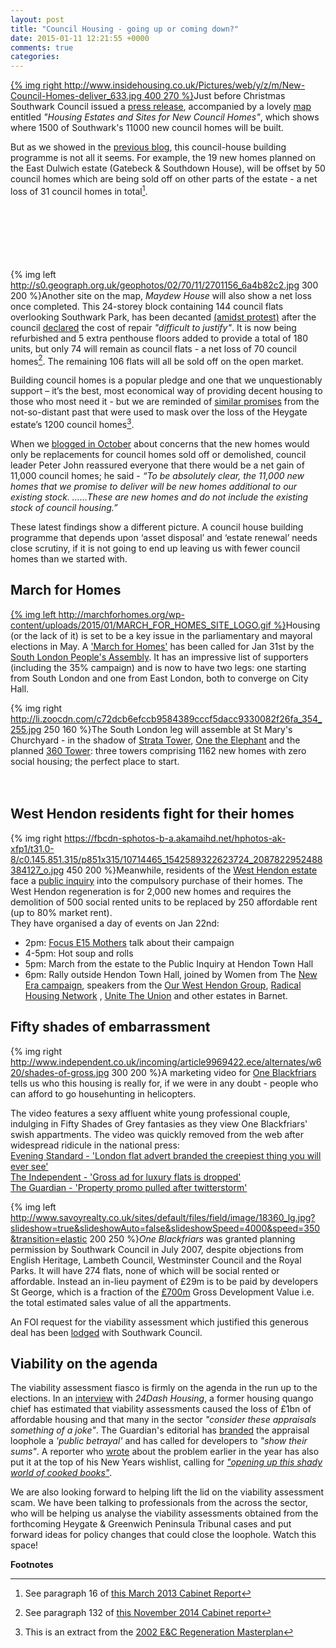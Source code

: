 ```yaml
---
layout: post
title: "Council Housing - going up or coming down?"
date: 2015-01-11 12:21:55 +0000
comments: true
categories: 
---
```

[{% img right http://www.insidehousing.co.uk/Pictures/web/y/z/m/New-Council-Homes-deliver_633.jpg 400 270 %}](http://www.southwark.gov.uk/download/downloads/id/11416/housing_estates_and_sites_for_new_council_homes)Just before Christmas Southwark Council issued a [press release](http://www.southwark.gov.uk/news/article/1878/southwark_maps_out_1500_new_council_homes_in_just_four_years_as_part_of_the_most_ambitious_council_house_build_in_the_country), accompanied by a lovely [map](http://www.southwark.gov.uk/download/downloads/id/11416/housing_estates_and_sites_for_new_council_homes) entitled _"Housing Estates and Sites for New Council Homes"_, which shows where 1500 of Southwark's 11000 new council homes will be built.  

But as we showed in the [previous blog](http://35percent.org/blog/2014/12/06/11000-new-private-and-social-council-homes-on-target/), this council-house building programme is not all it seems. For example, the 19 new homes planned on the East Dulwich estate (Gatebeck & Southdown House), will be offset by 50 council homes which are being sold off on other parts of the estate - a net loss of 31 council homes in total[^1].
</br>
</br>
</br>
</br>
</br>
</br>
</br>

{% img left http://s0.geograph.org.uk/geophotos/02/70/11/2701156_6a4b82c2.jpg 300 200 %}Another site on the map, _Maydew House_ will also show a net loss once completed. This 24-storey block containing 144 council flats overlooking Southwark Park, has been decanted [(amidst protest)](https://www.facebook.com/pages/Save-Maydew-House/316012601837) after the council [declared](http://www.southwarknews.co.uk/00,news,20152,440,00.htm) the cost of repair _"difficult to justify"_. It is now being refurbished and 5 extra penthouse floors added to provide a total of 180 units, but only 74 will remain as council flats - a net loss of 70 council homes[^2]. The remaining 106 flats will all be sold off on the open market.

Building council homes is a popular pledge and one that we unquestionably support – it’s the best, most economical way of providing decent housing to those who most need it - but we are reminded of [similar promises](http://35percent.org/images/500newhomes.png) from the not-so-distant past that were used to mask over the loss of the Heygate estate’s 1200 council homes[^3].   

When we [blogged in October](http://35percent.org/blog/2014/10/04/lets-talk-about-peters-promises/) about concerns that the new homes would only be replacements for council homes  sold off or demolished,  council leader Peter John reassured everyone that there would be a net gain of 11,000 council homes; he said - 
_“To be absolutely clear, the 11,000 new homes that we promise to deliver will be new homes additional to our existing stock. ……These are new homes and do not include the existing stock of council housing.”_  

These latest findings show a different picture.  A council house building programme that depends upon ‘asset disposal’ and ‘estate renewal’ needs close scrutiny, if it is not going to end up leaving us with fewer council homes than we started with.

## March for Homes
[{% img left http://marchforhomes.org/wp-content/uploads/2015/01/MARCH_FOR_HOMES_SITE_LOGO.gif %}](http://marchforhomes.org)Housing (or the lack of it) is set to be a key issue in the parliamentary and mayoral elections in May. A ['March for Homes'](http://marchforhomes.org/) has been called for Jan 31st by the [South London People's Assembly](http://www.southlondonpa.org/). It has an impressive list of supporters (including the 35% campaign) and is now to have two legs: one starting from South London and one from East London, both to converge on City Hall.

{% img right http://li.zoocdn.com/c72dcb6efccb9584389cccf5dacc9330082f26fa_354_255.jpg 250 160 %}The South London leg will assemble at St Mary's Churchyard - in the shadow of [Strata Tower](http://35percent.org/blog/2014/05/05/manx-connections-the-off-shore-home-of-the-elephants-developers/), [One the Elephant](http://35percent.org/blog/2014/01/11/flogging-the-elephant/) and the planned [360 Tower](http://35percent.org/blog/2013/08/10/towering-disgrace/): three towers comprising 1162 new homes with zero social housing; the perfect place to start.  
</br>
</br>
## West Hendon residents fight for their homes
{% img right https://fbcdn-sphotos-b-a.akamaihd.net/hphotos-ak-xfp1/t31.0-8/c0.145.851.315/p851x315/10714465_1542589322623724_2087822952488384127_o.jpg 450 200 %}Meanwhile, residents of the [West Hendon estate](http://www.londontenants.org/Pages/projectsderrick.htm) face a [public inquiry](http://www.insidehousing.co.uk/legal/public-inquiry-to-investigate-misuse-of-compulsory-purchase-orders/7007668.article) into the compulsory purchase of their homes. The West Hendon regeneration is for 2,000 new homes and requires the demolition of 500 social rented units to be replaced by 250 affordable rent (up to 80% market rent).  
They have organised a day of events on Jan 22nd: 

 * 2pm: [Focus E15 Mothers](https://www.facebook.com/pages/Focus-E15-Mothers/602860129757343) talk about their campaign 
 * 4-5pm: Hot soup and rolls
 * 5pm: March from the estate to the Public Inquiry at Hendon Town Hall 
 * 6pm: Rally outside Hendon Town Hall, joined by Women from The [New Era campaign](http://newera4all.org/), speakers from the [Our West Hendon Group](https://www.facebook.com/pages/Our-West-Hendon/1476545849228072), [Radical Housing Network](http://radicalhousingnetwork.org/) , [Unite The Union](http://www.unitetheunion.org/) and other estates in Barnet.

## Fifty shades of embarrassment
{% img right http://www.independent.co.uk/incoming/article9969422.ece/alternates/w620/shades-of-gross.jpg 300 200 %}A marketing video for [One Blackfriars](http://www.berkeleygroup.co.uk/new-homes/london/southwark/one-blackfriars) tells us who this housing is really for, if we were in any doubt - people who can afford to go househunting in helicopters.

The video features a sexy affluent white young professional couple, indulging in Fifty Shades of Grey fantasies as they view One Blackfriars' swish appartments. The video was quickly removed from the web after widespread ridicule in the national press:   
[Evening Standard - 'London flat advert branded the creepiest thing you will ever see'](http://www.standard.co.uk/news/london/luxury-london-flat-advert-branded-the-creepiest-thing-you-will-ever-see-9966793.html)   
[The Independent - 'Gross ad for luxury flats is dropped'](http://www.independent.co.uk/news/business/news/one-blackfriars-shades-of-gross-ad-for-luxury-flats-is-dropped-9969098.html)  
[The Guardian - 'Property promo pulled after twitterstorm'](http://www.theguardian.com/artanddesign/architecture-design-blog/2015/jan/05/american-psycho-redrow-property-promo-pulled-after-twitterstorm)

{% img left http://www.savoyrealty.co.uk/sites/default/files/field/image/18360_lg.jpg?slideshow=true&slideshowAuto=false&slideshowSpeed=4000&speed=350&transition=elastic 200 250 %}_One Blackfriars_ was granted planning permission by Southwark Council in July 2007, despite objections from English Heritage, Lambeth Council, Westminster Council and the Royal Parks. It will have 274 flats, none of which will be social rented or affordable. Instead an in-lieu payment of £29m is to be paid by developers St George, which is a fraction of the [£700m](http://www.propertyweek.com/berkeley-buys-london-beetham-tower/5026546.article) Gross Development Value i.e. the total estimated sales value of all the appartments.

An FOI request for the viability assessment which justified this generous deal has been [lodged](https://www.whatdotheyknow.com/request/2nd_economic_viability_study_for) with Southwark Council. 

## Viability on the agenda
The viability assessment fiasco is firmly on the agenda in the run up to the elections. In an [interview](http://www.24dash.com/news/housing/2015-01-08-My-housing-career-Peter-Marsh) with _24Dash Housing_, a former housing quango chief has estimated that viability assessments caused the loss of £1bn of affordable housing and that many in the sector _"consider these appraisals something of a joke"_. The Guardian's editorial has [branded](http://www.theguardian.com/commentisfree/2015/jan/01/guardian-view-affordable-housing-developers-must-made-show-sums) the appraisal loophole a _'public betrayal'_ and has called for developers to _"show their sums"_. A reporter who [wrote](http://www.theguardian.com/cities/2014/sep/17/truth-property-developers-builders-exploit-planning-cities) about the problem earlier in the year has also put it at the top of his New Years wishlist, calling for [_"opening up this shady world of cooked books"_](http://www.theguardian.com/cities/2014/dec/29/what-i-want-cities-2015-severe-tax-on-empty-homes).  

We are also looking forward to helping lift the lid on the viability assessment scam. We have been talking to professionals from the across the sector, who will be helping us analyse the viability assessments obtained from the forthcoming Heygate & Greenwich Peninsula Tribunal cases and put forward ideas for policy changes that could close the loophole. Watch this space!


__Footnotes__
[^1]: See paragraph 16 of [this March 2013 Cabinet Report](http://moderngov.southwark.gov.uk/documents/s36276/Report%20East%20Dulwich%20Estate%20Regeneration%20Scheme%20and%20Scheme%20Finance%20Update.pdf)
[^2]: See paragraph 132 of [this November 2014 Cabinet report](http://moderngov.southwark.gov.uk/documents/s49973/Report%20Qtr%202%202014-15%20Capital%20Monitor.pdf)
[^3]: This is an extract from the [2002 E&C Regeneration Masterplan](https://www.scribd.com/doc/198503633/EandC-RegenMk1SLRplans)
